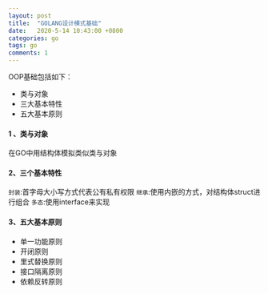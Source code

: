 ```yaml
---
layout: post
title:  "GOLANG设计模式基础"
date:   2020-5-14 10:43:00 +0800
categories: go
tags: go
comments: 1
---
```

OOP基础包括如下：
* 类与对象
* 三大基本特性
* 五大基本原则

#### 1 、类与对象
  在GO中用结构体模拟类似类与对象

#### 2、三个基本特性
```封装```:首字母大小写方式代表公有私有权限
```继承```:使用内嵌的方式，对结构体struct进行组合
```多态```:使用interface来实现  

#### 3、五大基本原则
* 单一功能原则
* 开闭原则
* 里式替换原则
* 接口隔离原则
* 依赖反转原则